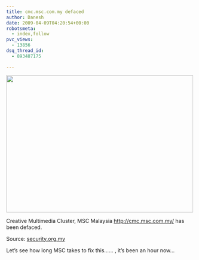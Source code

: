 ```yaml
---
title: cmc.msc.com.my defaced
author: Danesh
date: 2009-04-09T04:20:54+00:00
robotsmeta:
  - index,follow
pvc_views:
  - 13856
dsq_thread_id:
  - 893487175

---
```

[<img loading="lazy" class="alignnone" title="cmc.msc.com.my defaced" src="http://farm4.static.flickr.com/3543/3425885988_288766dc4c.jpg" alt="" width="500" height="367" />][1]

Creative Multimedia Cluster, MSC Malaysia <http://cmc.msc.com.my/> has been defaced.

Source: [security.org.my][2]

Let&#8217;s see how long MSC takes to fix this&#8230;&#8230; , it&#8217;s been an hour now&#8230;

 [1]: http://farm4.static.flickr.com/3543/3425885988_288766dc4c.jpg
 [2]: http://security.org.my/index.php?/archives/Defaced-cmc.msc.com.my.html